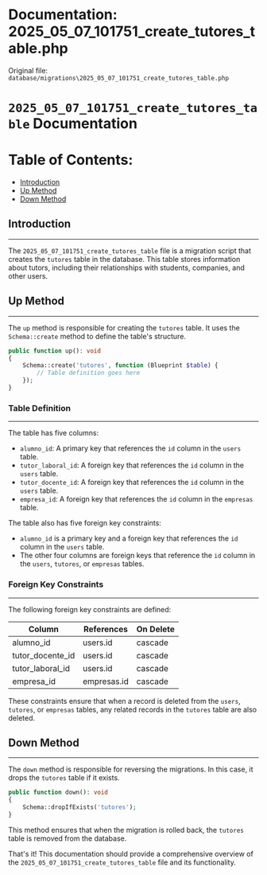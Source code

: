 # Documentation: 2025_05_07_101751_create_tutores_table.php

Original file: `database/migrations\2025_05_07_101751_create_tutores_table.php`

# `2025_05_07_101751_create_tutores_table` Documentation

Table of Contents:
==================

* [Introduction](#introduction)
* [Up Method](#up-method)
* [Down Method](#down-method)

## Introduction
-------------

The `2025_05_07_101751_create_tutores_table` file is a migration script that creates the `tutores` table in the database. This table stores information about tutors, including their relationships with students, companies, and other users.

## Up Method
------------

The `up` method is responsible for creating the `tutores` table. It uses the `Schema::create` method to define the table's structure.

```php
public function up(): void
{
    Schema::create('tutores', function (Blueprint $table) {
        // Table definition goes here
    });
}
```

### Table Definition
-------------------

The table has five columns:

* `alumno_id`: A primary key that references the `id` column in the `users` table.
* `tutor_laboral_id`: A foreign key that references the `id` column in the `users` table.
* `tutor_docente_id`: A foreign key that references the `id` column in the `users` table.
* `empresa_id`: A foreign key that references the `id` column in the `empresas` table.

The table also has five foreign key constraints:

* `alumno_id` is a primary key and a foreign key that references the `id` column in the `users` table.
* The other four columns are foreign keys that reference the `id` column in the `users`, `tutores`, or `empresas` tables.

### Foreign Key Constraints
-------------------------

The following foreign key constraints are defined:

| Column | References | On Delete |
|--------|-----------|----------|
| alumno_id | users.id | cascade |
| tutor_docente_id | users.id | cascade |
| tutor_laboral_id | users.id | cascade |
| empresa_id | empresas.id | cascade |

These constraints ensure that when a record is deleted from the `users`, `tutores`, or `empresas` tables, any related records in the `tutores` table are also deleted.

## Down Method
-------------

The `down` method is responsible for reversing the migrations. In this case, it drops the `tutores` table if it exists.

```php
public function down(): void
{
    Schema::dropIfExists('tutores');
}
```

This method ensures that when the migration is rolled back, the `tutores` table is removed from the database.

That's it! This documentation should provide a comprehensive overview of the `2025_05_07_101751_create_tutores_table` file and its functionality.